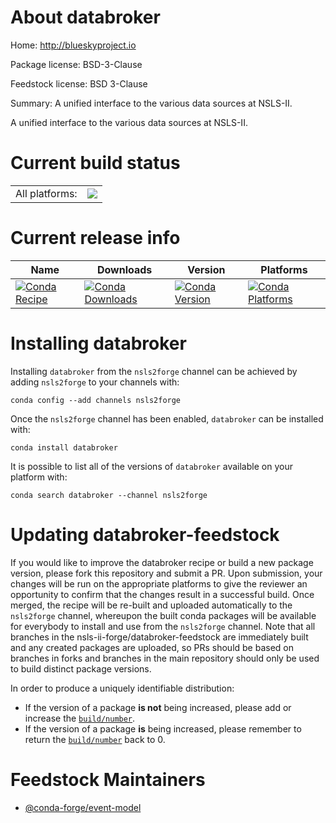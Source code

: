 About databroker
================

Home: http://blueskyproject.io

Package license: BSD-3-Clause

Feedstock license: BSD 3-Clause

Summary: A unified interface to the various data sources at NSLS-II.

A unified interface to the various data sources at NSLS-II.

Current build status
====================


<table><tr><td>All platforms:</td>
    <td>
      <a href="https://dev.azure.com/nsls2forge/nsls2forge/_build/latest?definitionId=29&branchName=master">
        <img src="https://dev.azure.com/nsls2forge/nsls2forge/_apis/build/status/databroker-feedstock?branchName=master">
      </a>
    </td>
  </tr>
</table>

Current release info
====================

| Name | Downloads | Version | Platforms |
| --- | --- | --- | --- |
| [![Conda Recipe](https://img.shields.io/badge/recipe-databroker-green.svg)](https://anaconda.org/nsls2forge/databroker) | [![Conda Downloads](https://img.shields.io/conda/dn/nsls2forge/databroker.svg)](https://anaconda.org/nsls2forge/databroker) | [![Conda Version](https://img.shields.io/conda/vn/nsls2forge/databroker.svg)](https://anaconda.org/nsls2forge/databroker) | [![Conda Platforms](https://img.shields.io/conda/pn/nsls2forge/databroker.svg)](https://anaconda.org/nsls2forge/databroker) |

Installing databroker
=====================

Installing `databroker` from the `nsls2forge` channel can be achieved by adding `nsls2forge` to your channels with:

```
conda config --add channels nsls2forge
```

Once the `nsls2forge` channel has been enabled, `databroker` can be installed with:

```
conda install databroker
```

It is possible to list all of the versions of `databroker` available on your platform with:

```
conda search databroker --channel nsls2forge
```




Updating databroker-feedstock
=============================

If you would like to improve the databroker recipe or build a new
package version, please fork this repository and submit a PR. Upon submission,
your changes will be run on the appropriate platforms to give the reviewer an
opportunity to confirm that the changes result in a successful build. Once
merged, the recipe will be re-built and uploaded automatically to the
`nsls2forge` channel, whereupon the built conda packages will be available for
everybody to install and use from the `nsls2forge` channel.
Note that all branches in the nsls-ii-forge/databroker-feedstock are
immediately built and any created packages are uploaded, so PRs should be based
on branches in forks and branches in the main repository should only be used to
build distinct package versions.

In order to produce a uniquely identifiable distribution:
 * If the version of a package **is not** being increased, please add or increase
   the [``build/number``](https://conda.io/docs/user-guide/tasks/build-packages/define-metadata.html#build-number-and-string).
 * If the version of a package **is** being increased, please remember to return
   the [``build/number``](https://conda.io/docs/user-guide/tasks/build-packages/define-metadata.html#build-number-and-string)
   back to 0.

Feedstock Maintainers
=====================

* [@conda-forge/event-model](https://github.com/conda-forge/event-model/)

